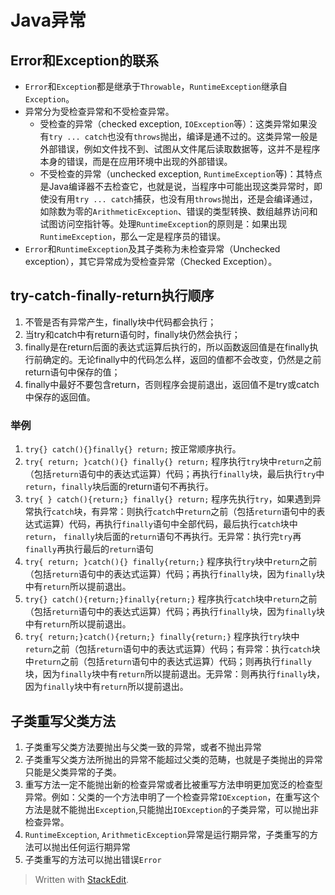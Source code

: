 # Java异常
## Error和Exception的联系
- `Error`和`Exception`都是继承于`Throwable`，`RuntimeException`继承自`Exception`。
- 异常分为受检查异常和不受检查异常。
    - 受检查的异常（checked exception, `IOException`等）：这类异常如果没有`try ... catch`也没有`throws`抛出，编译是通不过的。这类异常一般是外部错误，例如文件找不到、试图从文件尾后读取数据等，这并不是程序本身的错误，而是在应用环境中出现的外部错误。
    - 不受检查的异常（unchecked exception, `RuntimeException`等)：其特点是Java编译器不去检查它，也就是说，当程序中可能出现这类异常时，即使没有用`try ... catch`捕获，也没有用`throws`抛出，还是会编译通过，如除数为零的`ArithmeticException`、错误的类型转换、数组越界访问和试图访问空指针等。处理`RuntimeException`的原则是：如果出现`RuntimeException`，那么一定是程序员的错误。
- `Error`和`RuntimeException`及其子类称为未检查异常（Unchecked exception），其它异常成为受检查异常（Checked Exception）。
## try-catch-finally-return执行顺序
1. 不管是否有异常产生，finally块中代码都会执行；
2. 当try和catch中有return语句时，finally块仍然会执行；
3. finally是在return后面的表达式运算后执行的，所以函数返回值是在finally执行前确定的。无论finally中的代码怎么样，返回的值都不会改变，仍然是之前return语句中保存的值；
4. finally中最好不要包含return，否则程序会提前退出，返回值不是try或catch中保存的返回值。
### 举例
1. `try{} catch(){}finally{} return;`
按正常顺序执行。
2. `try{ return; }catch(){} finally{} return;`
程序执行`try`块中`return`之前（包括`return`语句中的表达式运算）代码；再执行`finally`块，最后执行`try`中`return`，`finally`块后面的return语句不再执行。
3. `try{ } catch(){return;} finally{} return;`
程序先执行`try`，如果遇到异常执行`catch`块，有异常：则执行`catch`中`return`之前（包括`return`语句中的表达式运算）代码，再执行`finally`语句中全部代码，最后执行`catch`块中`return`， `finally`块后面的`return`语句不再执行。无异常：执行完`try`再`finally`再执行最后的`return`语句
4. `try{ return; }catch(){} finally{return;}`
程序执行`try`块中`return`之前（包括`return`语句中的表达式运算）代码；再执行`finally`块，因为`finally`块中有`return`所以提前退出。
5. `try{} catch(){return;}finally{return;}`
程序执行`catch`块中`return`之前（包括`return`语句中的表达式运算）代码；再执行`finally`块，因为`finally`块中有`return`所以提前退出。
6. `try{ return;}catch(){return;} finally{return;}`
程序执行`try`块中`return`之前（包括`return`语句中的表达式运算）代码；有异常：执行`catch`块中`return`之前（包括`return`语句中的表达式运算）代码；则再执行`finally`块，因为`finally`块中有`return`所以提前退出。无异常：则再执行`finally`块，因为`finally`块中有`return`所以提前退出。

## 子类重写父类方法
1. 子类重写父类方法要抛出与父类一致的异常，或者不抛出异常
2. 子类重写父类方法所抛出的异常不能超过父类的范畴，也就是子类抛出的异常只能是父类异常的子类。
3. 重写方法一定不能抛出新的检查异常或者比被重写方法申明更加宽泛的检查型异常。例如：父类的一个方法申明了一个检查异常`IOException`，在重写这个方法是就不能抛出`Exception`,只能抛出`IOException`的子类异常，可以抛出非检查异常。
4. `RuntimeException`, `ArithmeticException`异常是运行期异常，子类重写的方法可以抛出任何运行期异常
8. 子类重写的方法可以抛出错误`Error`

> Written with [StackEdit](https://stackedit.io/).
<!--stackedit_data:
eyJoaXN0b3J5IjpbMTU2OTU4NDQzNV19
-->